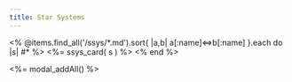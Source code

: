 ```yaml
---
title: Star Systems
---
```

<!-- Now display all the spobs. -->
<div class="row row-cols-1 row-cols-md-5 g-4" id="systems">
<% @items.find_all('/ssys/*.md').sort{ |a,b| a[:name]<=>b[:name] }.each do |s| #* %>
 <%= ssys_card( s ) %>
<% end %>
</div>

<%= modal_addAll() %>
